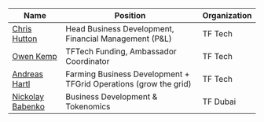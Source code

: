 | Name                                     | Position                                                          | Organization |
| ---------------------------------------- | ----------------------------------------------------------------- | ------------ |
| [Chris Hutton](christhoper_hutton) | Head Business Development, Financial Management (P&L)             | TF Tech      |
| [Owen Kemp](owen_kemp)                   | TFTech Funding, Ambassador Coordinator                            | TF Tech      |
| [Andreas Hartl](andreas_hartl)           | Farming Business Development  + TFGrid Operations (grow the grid) | TF Tech      |
| [Nickolay Babenko](nickolay_babenko)      | Business Development & Tokenomics                        | TF Dubai     |